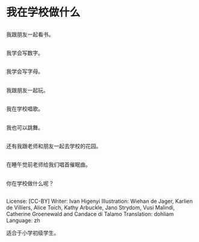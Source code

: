 # 我在学校做什么

##
我跟朋友一起看书。

##
我学会写数字。

##
我学会写字母。

##
我跟朋友一起玩。

##
我在学校唱歌。

##
我也可以跳舞。

##
还有我跟老师和朋友一起去学校的花园。

##
在睡午觉前老师给我们唱首催眠曲。

##
你在学校做什么呢？

##
License: [CC-BY]
Writer: Ivan Higenyi
Illustration: Wiehan de Jager, Karlien de Villiers, Alice Toich, Kathy Arbuckle, Jano Strydom, Vusi Malindi, Catherine Groenewald and Candace di Talamo
Translation: dohliam
Language: zh

适合于小学初级学生。
